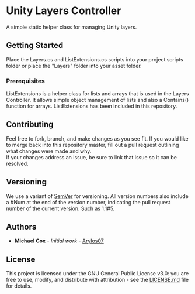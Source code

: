 # Unity Layers Controller

A simple static helper class for managing Unity layers.

## Getting Started

Place the Layers.cs and ListExtensions.cs scripts into your project scripts folder or place the "Layers" folder into your asset folder.

### Prerequisites

ListExtensions is a helper class for lists and arrays that is used in the Layers Controller. It allows simple object management of lists and also a Contains() function for arrays. ListExtensions has been included in this repository.

## Contributing

Feel free to fork, branch, and make changes as you see fit. If you would like to merge back into this repository master, fill out a pull request outlining what changes were made and why.  
If your changes address an issue, be sure to link that issue so it can be resolved.

## Versioning

We use a variant of [SemVer](http://semver.org/) for versioning. All version numbers also include a #Num at the end of the version number, indicating the pull request number of the current version. Such as 1.1#5.

## Authors

* **Michael Cox** - *Initial work* - [Arylos07](https://github.com/Arylos07)

## License

This project is licensed under the GNU General Public License v3.0: you are free to use, modify, and distribute with attribution - see the [LICENSE.md](LICENSE.md) file for details. 